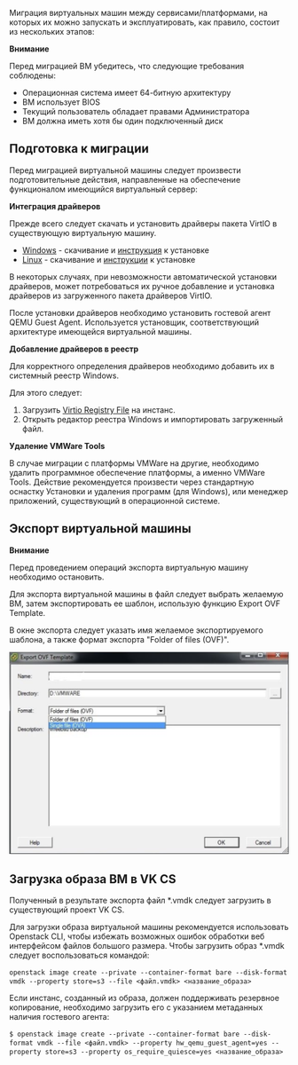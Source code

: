 Миграция виртуальных машин между сервисами/платформами, на которых их можно запускать и эксплуатировать, как правило, состоит из нескольких этапов:

**Внимание**

Перед миграцией ВМ убедитесь, что следующие требования соблюдены:

*   Операционная система имеет 64-битную архитектуру
*   ВМ использует BIOS
*   Текущий пользователь обладает правами Администратора
*   ВМ должна иметь хотя бы один подключенный диск

Подготовка к миграции
---------------------

Перед миграцией виртуальной машины следует произвести подготовительные действия, направленные на обеспечение функционалом имеющийся виртуальный сервер:

**Интеграция драйверов**

Прежде всего следует скачать и установить драйверы пакета VirtIO в существующую виртуальную машину.

*   [Windows](https://fedorapeople.org/groups/virt/virtio-win/direct-downloads/archive-virtio/virtio-win-0.1.171-1/) - скачивание и [инструкция](https://www.linux-kvm.org/page/WindowsGuestDrivers/Download_Drivers) к установке
*   [Linux](https://www.linux-kvm.org/page/Virtio) - скачивание и [инструкции](https://www.linux-kvm.org/page/Virtio) к установке

В некоторых случаях, при невозможности автоматической установки драйверов, может потребоваться их ручное добавление и установка драйверов из загруженного пакета драйверов VirtIO.

После установки драйверов необходимо установить гостевой агент QEMU Guest Agent. Используется установщик, соответствующий архитектуре имеющейся виртуальной машины.

**Добавление драйверов в реестр** 

Для корректного определения драйверов необходимо добавить их в системный реестр Windows.

Для этого следует:

1.  Загрузить [Virtio Registry File](http://migration.platform9.com.s3-us-west-1.amazonaws.com/virtio.reg) на инстанс.
2.  Открыть редактор реестра Windows и импортировать загруженный файл. 

**Удаление VMWare Tools**

В случае миграции с платформы VMWare на другие, необходимо удалить программное обеспечение платформы, а именно VMWare Tools. Действие рекомендуется произвести через стандартную оснастку Установки и удаления программ (для Windows), или менеджер приложений, существующий в операционной системе.

Экспорт виртуальной машины
--------------------------

**Внимание**

Перед проведением операций экспорта виртуальную машину необходимо остановить.

Для экспорта виртуальной машины в файл следует выбрать желаемую ВМ, затем экспортировать ее шаблон, использую функцию Export OVF Template.

В окне экспорта следует указать имя желаемое экспортируемого шаблона, а также формат экспорта "Folder of files (OVF)".

![](./assets/1597747823199-1597747823199.png)

Загрузка образа ВМ в VK CS
------------------------

Полученный в результате экспорта файл \*.vmdk следует загрузить в существующий проект VK CS.

Для загрузки образа виртуальной машины рекомендуется использовать Openstack CLI, чтобы избежать возможных ошибок обработки веб интерфейсом файлов большого размера. Чтобы загрузить образ \*.vmdk следует воспользоваться командой:

```
openstack image create --private --container-format bare --disk-format vmdk --property store=s3 --file <файл.vmdk> <название_образа>
```

Если инстанс, созданный из образа, должен поддерживать резервное копирование, необходимо загрузить его с указанием метаданных наличия гостевого агента:

```
$ openstack image create --private --container-format bare --disk-format vmdk --file <файл.vmdk> --property hw_qemu_guest_agent=yes --property store=s3 --property os_require_quiesce=yes <название_образа>
```